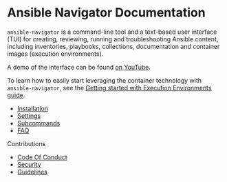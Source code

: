 # Ansible Navigator Documentation

`ansible-navigator` is a command-line tool and a text-based user interface (TUI)
for creating, reviewing, running and troubleshooting Ansible content, including
inventories, playbooks, collections, documentation and container images
(execution environments).

A demo of the interface can be found [on YouTube][yt demo].

[yt demo]: https://www.youtube.com/watch?v=J9PBKi8ydi4

To learn how to easily start leveraging the container technology with
`ansible-navigator`, see the
[Getting started with Execution Environments guide](https://ansible.readthedocs.io/en/latest/getting_started_ee/index.html).

- [Installation](installation.md)
- [Settings](settings.md)
- [Subcommands](subcommands.md)
- [FAQ](faq.md)

Contributions

- [Code Of Conduct](contributing/code-of-conduct.md)
- [Security](contributing/security.md)
- [Guidelines](contributing/guidelines.md)
